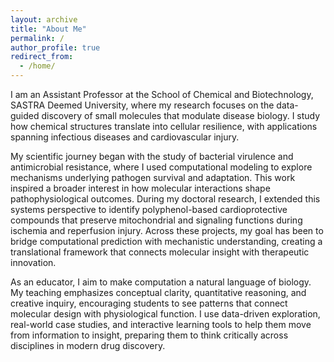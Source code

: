 ```yaml
---
layout: archive
title: "About Me"
permalink: /
author_profile: true
redirect_from:
  - /home/
---
```

I am an Assistant Professor at the School of Chemical and Biotechnology, SASTRA Deemed University, where my research focuses on the data-guided discovery of small molecules that modulate disease biology. I study how chemical structures translate into cellular resilience, with applications spanning infectious diseases and cardiovascular injury.

My scientific journey began with the study of bacterial virulence and antimicrobial resistance, where I used computational modeling to explore mechanisms underlying pathogen survival and adaptation. This work inspired a broader interest in how molecular interactions shape pathophysiological outcomes. During my doctoral research, I extended this systems perspective to identify polyphenol-based cardioprotective compounds that preserve mitochondrial and signaling functions during ischemia and reperfusion injury. Across these projects, my goal has been to bridge computational prediction with mechanistic understanding, creating a translational framework that connects molecular insight with therapeutic innovation.

As an educator, I aim to make computation a natural language of biology. My teaching emphasizes conceptual clarity, quantitative reasoning, and creative inquiry, encouraging students to see patterns that connect molecular design with physiological function. I use data-driven exploration, real-world case studies, and interactive learning tools to help them move from information to insight, preparing them to think critically across disciplines in modern drug discovery.

